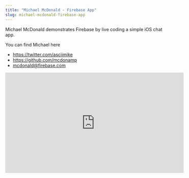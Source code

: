 ```yaml
---
title: "Michael McDonald - Firebase App"
slug: michael-mcdonald-firebase-app
---
```


Michael McDonald demonstrates Firebase by live coding a simple iOS chat app.

You can find Michael here

- https://twitter.com/asciimike
- https://github.com/mcdonamp
- mcdonald@firebase.com

<iframe width="560" height="315" src="https://www.youtube.com/embed/6plqjYHWYRE" frameborder="0" allowfullscreen></iframe>